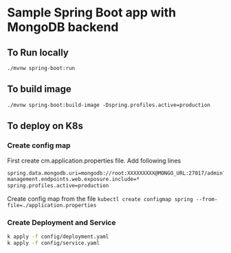# Sample Spring Boot app with MongoDB backend

## To Run locally
`./mvnw spring-boot:run`

## To build image
`./mvnw spring-boot:build-image -Dspring.profiles.active=production`

## To deploy on K8s
### Create config map 
First create cm.application.properties file.
Add following lines 
```bash
spring.data.mongodb.uri=mongodb://root:XXXXXXXXX@MONGO_URL:27017/admin?directConnection=true&appName=mongosh+2.2.5
management.endpoints.web.exposure.include=*
spring.profiles.active=production
```

Create config map from the file
`kubectl create configmap spring --from-file=./application.properties`

### Create Deployment and Service
```bash
k apply -f config/deployment.yaml
k apply -f config/service.yaml
```